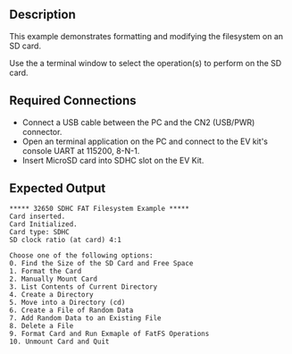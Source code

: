 ## Description

This example demonstrates formatting and modifying the filesystem on an SD card.

Use the a terminal window to select the operation(s) to perform on the SD card.

## Required Connections

-   Connect a USB cable between the PC and the CN2 (USB/PWR) connector.
-   Open an terminal application on the PC and connect to the EV kit's console UART at 115200, 8-N-1.
-	Insert MicroSD card into SDHC slot on the EV Kit.

## Expected Output

```
***** 32650 SDHC FAT Filesystem Example *****
Card inserted.
Card Initialized.
Card type: SDHC
SD clock ratio (at card) 4:1

Choose one of the following options:
0. Find the Size of the SD Card and Free Space
1. Format the Card
2. Manually Mount Card
3. List Contents of Current Directory
4. Create a Directory
5. Move into a Directory (cd)
6. Create a File of Random Data
7. Add Random Data to an Existing File
8. Delete a File
9. Format Card and Run Exmaple of FatFS Operations
10. Unmount Card and Quit
```

